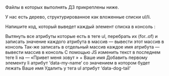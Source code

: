 Файлы в которых выполнять ДЗ прикреплены ниже.

У нас есть дерево, структурированное как вложенные списки ul/li.

Напишите код, который выведет каждый элемент списка в консоль :

Вытянуть все атрибуты которые есть в теге ul, перебрать их (for..of) и записать значение каждого атрибута в массив — вывести этот массив в консоль
Так-же записать в отдельный массив каждое имя атрибута — вывести массив в консоль
С помощью JS изменить текст в последнем теге li на — «Привет меня зовут » + Ваше имя
Добавить первому элементу li атрибут ‘data-my-name‘ со значением в котором будет лежать Ваше имя
Удалить у тега ul атрибут ‘data-dog-tail‘
